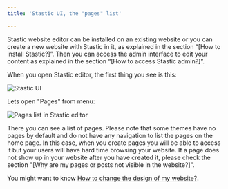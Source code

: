```yaml
---
title: 'Stastic UI, the "pages" list'

---
```

Stastic website editor can be installed on an existing website or you can create a new website with Stastic in it, as explained in the section “[How to install Stastic?]”. Then you can access the admin interface to edit your content as explained in the section “[How to access Stastic admin?]”.

When you open Stastic editor, the first thing you see is this:

![Stastic UI](https://www.stastic.net//assets/2019-08-03-775924.png)

Lets open "Pages" from menu:


![Pages list in Stastic editor](https://www.stastic.net//assets/2019-08-04-801169.png)

There you can see a list of pages. Please note that some themes have no pages by default and do not have any navigation to list the pages on the home page. In this case, when you create pages you will be able to access it but your users will have hard time browsing your website. If a page does not show up in your website after you have created it, please check the section "[Why are my pages or posts not visible in the website?]".

You might want to know [How to change the design of my website?](/docs/how-to-change-the-design-of-my-website).
